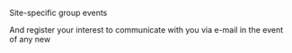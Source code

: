 Site-specific group events

And register your interest to communicate with you via e-mail in the event of any new